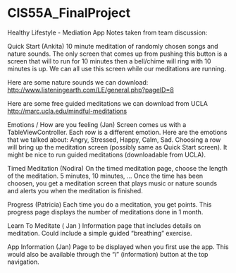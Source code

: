 # CIS55A_FinalProject
Healthy Lifestyle - Mediation App
Notes taken from team discussion:

Quick Start (Ankita)
10 minute meditation of randomly chosen songs and nature sounds.  The only screen that comes up from pushing this button is a screen that will to run for 10 minutes then a bell/chime will ring with 10 minutes is up.  We can all use this screen while our meditations are running.

Here are some nature sounds we can download: http://www.listeningearth.com/LE/general.php?pageID=8

Here are some free guided meditations we can download from UCLA
http://marc.ucla.edu/mindful-meditations


Emotions / How are you feeling (Jan)
Screen comes us with a TableViewController.  Each row is a different emotion.  Here are the emotions that we talked about: Angry, Stressed, Happy, Calm, Sad.  Choosing a row will bring up the meditation screen (possibly same as Quick Start screen).  It might be nice to run guided meditations (downloadable from UCLA).

Timed Meditation (Nodira)
On the timed meditation page, choose the length of the meditation.  5 minutes, 10 minutes, …  Once the time has been choosen, you get a meditation screen that plays music or nature sounds and alerts you when the meditation is finished.

Progress (Patricia)
Each time you do a meditation, you get points.   This progress page displays the number of meditations done in 1 month.  

Learn To Meditate ( Jan )
Information page that includes details on meditation.  Could include a simple guided “breathing” exercise.

App Information (Jan)
Page to be displayed when you first use the app.  This would also be available through the “i” (information) button at the top navigation.

